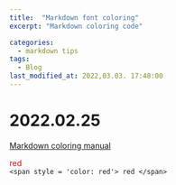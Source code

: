 ```yaml
---
title:  "Markdown font coloring"
excerpt: "Markdown coloring code"

categories:
  - markdown tips
tags:
  - Blog
last_modified_at: 2022,03.03. 17:48:00
---
```


# 2022.02.25

[Markdown coloring manual](https://geniewishescometrue.tistory.com/101) <br>

<span style = 'color: red'> red </span> <br>
```<span style = 'color: red'> red </span>```
<br>
